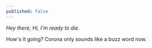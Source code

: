 ```yaml
---
published: false
---
```

*Hey there, Hi, I'm ready to die.*

How's it going? Corona only sounds like a buzz word now. 